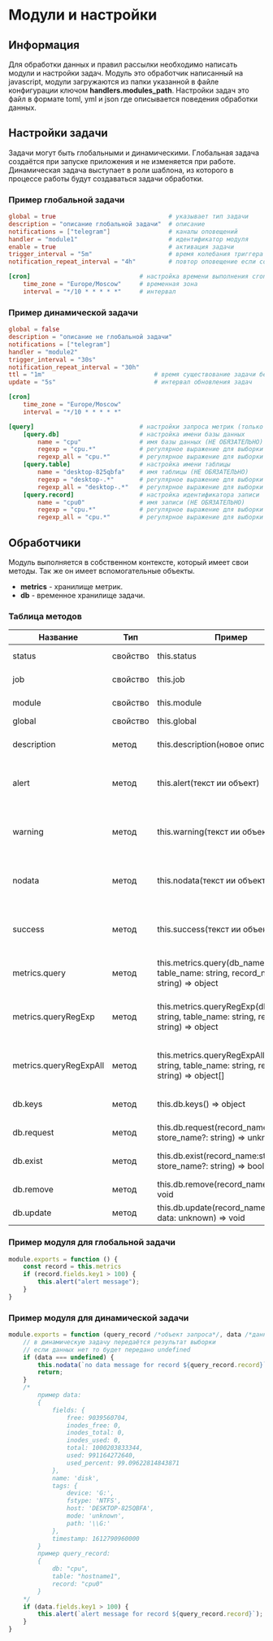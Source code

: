 # Модули и настройки

## Информация

Для обработки данных и правил рассылки необходимо написать модули и настройки задач. Модуль это обработчик написанный на javascript, модули загружаются из папки указанной в файле конфигурации ключом **handlers.modules_path**. Настройки задач это файл в формате toml, yml и json где описывается поведения обработки данных.

## Настройки задачи

Задачи могут быть глобальными и динамическими. Глобальная задача создаётся при запуске приложения и не изменяется при работе. Динамическая задача выступает в роли шаблона, из которого в процессе работы будут создаваться задачи обработки.

### Пример глобальной задачи

```toml
global = true                               # указывает тип задачи
description = "описание глобальной задачи"  # описание
notifications = ["telegram"]                # каналы оповещений
handler = "module1"                         # идентификатор модуля
enable = true                               # активация задачи
trigger_interval = "5m"                     # время колебания триггера
notification_repeat_interval = "4h"         # повтор оповещение если состояние задачи не success

[cron]                              # настройка времени выполнения cron
    time_zone = "Europe/Moscow"     # временная зона
    interval = "*/10 * * * * *"     # интервал

```

### Пример динамической задачи

```toml
global = false
description = "описание не глобальной задачи"
notifications = ["telegram"]
handler = "module2"
trigger_interval = "30s"
notification_repeat_interval = "30h"
ttl = "1m"                              # время существование задачи без данных
update = "5s"                           # интервал обновления задач

[cron]
    time_zone = "Europe/Moscow"
    interval = "*/10 * * * * *"

[query]                             # настройки запроса метрик (только для динамической задачи)
    [query.db]                      # настройка имени базы данных
        name = "cpu"                # имя базы данных (НЕ ОБЯЗАТЕЛЬНО)
        regexp = "cpu.*"            # регулярное выражение для выборки первой базы данных (НЕ ОБЯЗАТЕЛЬНО)
        regexp_all = "cpu.*"        # регулярное выражение для выборки всех баз данных (НЕ ОБЯЗАТЕЛЬНО)
    [query.table]                   # настройка имени таблицы
        name = "desktop-825qbfa"    # имя таблицы (НЕ ОБЯЗАТЕЛЬНО)
        regexp = "desktop-.*"       # регулярное выражение для выборки первой таблицы (НЕ ОБЯЗАТЕЛЬНО)
        regexp_all = "desktop-.*"   # регулярное выражение для выборки всех таблиц (НЕ ОБЯЗАТЕЛЬНО)
    [query.record]                  # настройка идентификатора записи
        name = "cpu0"               # имя записи (НЕ ОБЯЗАТЕЛЬНО)
        regexp = "cpu.*"            # регулярное выражение для выборки первой записи (НЕ ОБЯЗАТЕЛЬНО)
        regexp_all = "cpu.*"        # регулярное выражение для выборки всех запись (НЕ ОБЯЗАТЕЛЬНО)
```

## Обработчики

Модуль выполняется в собственном контексте, который имеет свои методы. Так же он имеет вспомогательные объекты.

- **metrics** - хранилище метрик.
- **db** - временное хранилище задачи.

### Таблица методов

| Название | Тип | Пример | Описание |
| ----- | ----- | ----- | ----- |
| status | свойство | this.status | текущий статус задачи |
| job | свойство | this.job | идентификатор задачи |
| module | свойство | this.module | идентификатор модуля |
| global | свойство | this.global | тип задачи |
| description | метод | this.description(новое описание) | задать новое описание задачи |
| alert | метод | this.alert(текст ии объект) | активировать триггер **alert** и отослать сообщение |
| warning | метод | this.warning(текст ии объект) | активировать триггер **warning** и отослать сообщение |
| nodata | метод | this.nodata(текст ии объект) | активировать триггер **nodata** и отослать сообщение |
| success | метод | this.success(текст ии объект) | активировать триггер **success** и отослать сообщение |
| metrics.query | метод | this.metrics.query(db_name: string, table_name: string, record_name: string) => object | получить запись |
| metrics.queryRegExp | метод | this.metrics.queryRegExp(db_name: string, table_name: string, regexp: string) => object | получить первую запись по регулярному выражению |
| metrics.queryRegExpAll | метод | this.metrics.queryRegExpAll(db_name: string, table_name: string, regexp: string) => object[] | получить все записи по регулярному выражению |
| db.keys | метод | this.db.keys() => object | получить список записей |
| db.request | метод | this.db.request(record_name:string, store_name?: string) => unknown | получить запись |
| db.exist | метод | this.db.exist(record_name:string, store_name?: string) => boolean | проверить запись на существование |
| db.remove | метод | this.db.remove(record_name:string) => void | удалить запись |
| db.update | метод | this.db.update(record_name:string, data: unknown) => void | обновить/создать запись |

### Пример модуля для глобальной задачи

```js
module.exports = function () {
    const record = this.metrics
    if (record.fields.key1 > 100) {
        this.alert("alert message");
    }
}
```

### Пример модуля для динамической задачи

```js
module.exports = function (query_record /*объект запроса*/, data /*данные записи*/) { 
    // в динамическую задачу передаётся результат выборки
    // если данных нет то будет передано undefined
    if (data === undefined) {
        this.nodata(`no data message for record ${query_record.record}`);
        return;
    }
    /*
        пример data:
        {
            fields: {
                free: 9039560704,
                inodes_free: 0,
                inodes_total: 0,
                inodes_used: 0,
                total: 1000203833344,
                used: 991164272640,
                used_percent: 99.09622814843871
            },
            name: 'disk',
            tags: {
                device: 'G:',
                fstype: 'NTFS',
                host: 'DESKTOP-825QBFA',
                mode: 'unknown',
                path: '\\G:'
            },
            timestamp: 1612790960000
        }
        пример query_record:
        {
            db: "cpu",
            table: "hostname1",
            record: "cpu0"
        }
    */
    if (data.fields.key1 > 100) {
        this.alert(`alert message for record ${query_record.record}`);
    }
}
```
